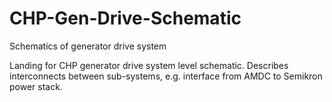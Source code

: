# CHP-Gen-Drive-Schematic
Schematics of generator drive system

Landing for CHP generator drive system level schematic.
Describes interconnects between sub-systems, e.g. interface from AMDC to Semikron power stack. 
